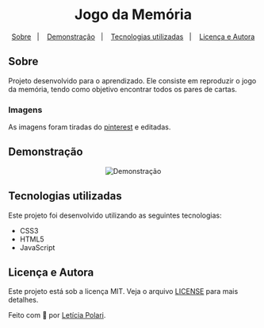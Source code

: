 <h1 align="center">
  Jogo da Memória
</h1>

<p align="center">
  <a href="#sobre">Sobre</a>&nbsp;&nbsp;&nbsp;|&nbsp;&nbsp;&nbsp;
  <a href="#demonstração">Demonstração</a>&nbsp;&nbsp;&nbsp;|&nbsp;&nbsp;&nbsp;
  <a href="#tecnologias-utilizadas">Tecnologias utilizadas</a>&nbsp;&nbsp;&nbsp;|&nbsp;&nbsp;&nbsp;
  <a href="#licença-e-autora">Licença e Autora</a>
</p>

## Sobre

Projeto desenvolvido para o aprendizado. Ele consiste em reproduzir o jogo da memória, tendo como objetivo encontrar todos os pares de cartas.

### Imagens

As imagens foram tiradas do [pinterest](https://br.pinterest.com/) e editadas.

##  Demonstração

<p align="center">
    <img alt="Demonstração" title="Demonstração" src="" />
</p>

## Tecnologias utilizadas

Este projeto foi desenvolvido utilizando as seguintes tecnologias:

- CSS3
- HTML5
- JavaScript

## Licença e Autora

Este projeto está sob a licença MIT. Veja o arquivo [LICENSE](https://github.com/Polaris851/jogo-da-memoria/blob/main/LICENSE) para mais detalhes.

Feito com :purple_heart: por [Letícia Polari](https://github.com/Polaris851).
